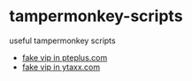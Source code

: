# tampermonkey-scripts

useful tampermonkey scripts

+ [fake vip in pteplus.com](./scripts/pteplus.js)
+ [fake vip in ytaxx.com](./scripts/ytaxx.js)
